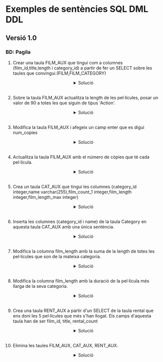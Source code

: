 
# Exemples de sentències SQL DML DDL
## Versió 1.0 
### BD: Pagila 

1. Crear una taula FILM_AUX que tingui com a columnes (film_id,title,length i category_id) a partir de fer un SELECT sobre les taules que convingui.(FILM,FILM_CATEGORY)

<center>
<details>
    <summary>Solució</summary>

    
```sql
    CREATE TABLE FILM_AUX AS 
    (
        SELECT film_id,title,length,category_id
        FROM FILM fi
        INNER JOIN film_category fc ON fi.film_id=fc.film_id
        INNER JOIN category ca ON ca.category_id=fc.category_id
    );
```
</details>
</br>
</center>

2. Sobre la taula FILM_AUX actualitza la length de les pel·lícules, posar un valor de 90 a totes les que siguin de tipus 'Action'.

<center>
<details>
    <summary>Solució</summary>  

```sql
    UPDATE FILM_AUX fa
    SET LENGTH = 90
    FROM CATEGORY ca
    WHERE ca.category_id=fa.category_id
    AND ca.name='Action';
   
```
</details>
</br>
</center>

3. Modifica la taula FILM_AUX i afegeix un camp enter que es digui num_copies

<center>
<details>
    <summary>Solució</summary>  

```sql
    ALTER TABLE FILM_AUX
    ADD COLUMN num_copies INTEGER;
```
</details>
</br>
</center>


4. Actualitza la taula FILM_AUX amb el número de còpies que té cada pel·lícula.

<center>
<details>
    <summary>Solució</summary>  

```sql
    UPDATE FILM_AUX fa
    SET num_copies = taulaaux.ncopies
    FROM  (
        SELECT film_id,COUNT(inventory_id) ncopies
        FROM film fi
        INNER JOIN inventory inv ON fi.film_id=inv.film_id
        GROUP BY film_id) taulaaux
    WHERE fa.film_id=taula_aux.film_id;
   
```
</details>
</br>
</center>

5. Crea un taula CAT_AUX que tingui les columnes (category_id integer,name varchar(255),film_count_1 integer,film_length integer,film_length_max integer)

<center>
<details>
    <summary>Solució</summary>  

```sql
    CREATE TABLE CAT_AUX (category_id INTEGER, name VARCHAR(255), film_count_1 INTEGER, film_length INTEGER, film_length_max INTEGER);
```
</details>
</br>
</center>

6. Inserta  les columnes (category_id i name) de la taula Category en aquesta taula CAT_AUX amb una única sentència.

<center>
<details>
    <summary>Solució</summary>  

```sql
    INSERT INTO CAT_AUX (category_id,name)
    SELECT ca.category_id,ca.name
    FROM category;
   
```
</details>
</br>
</center>

7. Modifica la columna film_length amb la suma de la length de totes les pel·lícules que son de la mateixa categoria.

<center>
<details>
    <summary>Solució</summary>  

```sql
    UPDATE CAT_AUX fa
    SET LENGTH = taulaaux.length
    FROM (
        SELECT fc.category_id,sum(fi.length)
        FROM film fi
        INNER JOIN film_category fc ON fc.film_id=fi.category_id)
        GROUP by ca.category_id
        ) taulaaux
    WHERE fa.category_id=taula_aux.category_id;
```
</details>
</br>
</center>

8. Modifica la columna film_length amb la duració de la pel·lícula més llarga de la seva categoria.

<center>
<details>
    <summary>Solució</summary>  

```sql
    UPDATE CAT_AUX fa
    SET LENGTH = taulaaux.length
    FROM (
        SELECT fc.category_id,MAX(fi.length)
        FROM film fi
        INNER JOIN film_category fc ON fc.film_id=fi.category_id)
        GROUP by ca.category_id
        ) taulaaux
    WHERE fa.category_id=taula_aux.category_id;
```
</details>
</br>
</center>

9. Crea una taula RENT_AUX a partir d'un SELECT de la taula rental que ens doni les 5 pel·lícules que més s'han llogat. Els camps d'aquesta taula han de ser film_id, title, rental_count

<center>
<details>
    <summary>Solució</summary>  

```sql
    CREATE TABLE RENT_AUX AS
    SELECT fi.film_id,fi.title,COUNT(re.rental_id)
    FROM film fi
    INNER JOIN inventory inv ON fi.film_id=inv.film_id
    INNER JOIN rental re ON re.inventory_id=inv.inventory_id
    GROUP by fi.film_id,fi.title
    ORDER BY COUNT(re.rental_id) DESC
    LIMIT 5;
   
```
</details>
</br>
</center>

10.  Elimina les taules FILM_AUX, CAT_AUX, RENT_AUX.

<center>
<details>
    <summary>Solució</summary>  

```sql
    DROP TABLE FILM_AUX;
    DROP TABLE CAT_AUX;
    DROP TABLE RENT_AUX;
   
```
</details>
</br>
</center>



